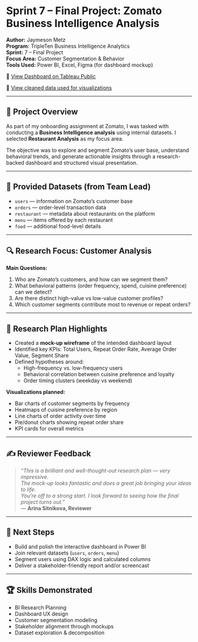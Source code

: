 # Sprint 7 – Final Project: Zomato Business Intelligence Analysis

**Author:** Jaymeson Metz  
**Program:** TripleTen Business Intelligence Analytics  
**Sprint:** 7 – Final Project  
**Focus Area:** Customer Segmentation & Behavior  
**Tools Used:** Power BI, Excel, Figma (for dashboard mockup)

🔗 [View Dashboard on Tableau Public](https://public.tableau.com/views/ZOMATO_17471119541800/SalesTrendsDashboardKeyInsightsfromTopRestaurants?:language=en-US&:sid=&:redirect=auth&:display_count=n&:origin=viz_share_link)

🔗 [View cleaned data used for visualizations](https://docs.google.com/spreadsheets/d/1aW0RaXUlRA9nePUgvcTIYWWyf94BmwUSIUGhspwdNIw/edit?usp=sharing)


---

## 🧠 Project Overview

As part of my onboarding assignment at Zomato, I was tasked with conducting a **Business Intelligence analysis** using internal datasets. I selected **Restaurant Analysis** as my focus area.

The objective was to explore and segment Zomato’s user base, understand behavioral trends, and generate actionable insights through a research-backed dashboard and structured visual presentation.

---

## 📁 Provided Datasets (from Team Lead)

- `users` — information on Zomato’s customer base  
- `orders` — order-level transaction data  
- `restaurant` — metadata about restaurants on the platform  
- `menu` — items offered by each restaurant  
- `food` — additional food-level details

---

## 🔍 Research Focus: Customer Analysis

**Main Questions:**
1. Who are Zomato’s customers, and how can we segment them?
2. What behavioral patterns (order frequency, spend, cuisine preference) can we detect?
3. Are there distinct high-value vs low-value customer profiles?
4. Which customer segments contribute most to revenue or repeat orders?

---

## 📄 Research Plan Highlights

- Created a **mock-up wireframe** of the intended dashboard layout
- Identified key KPIs: Total Users, Repeat Order Rate, Average Order Value, Segment Share
- Defined hypotheses around:
  - High-frequency vs. low-frequency users  
  - Behavioral correlation between cuisine preference and loyalty  
  - Order timing clusters (weekday vs weekend)

**Visualizations planned:**
- Bar charts of customer segments by frequency  
- Heatmaps of cuisine preference by region  
- Line charts of order activity over time  
- Pie/donut charts showing repeat order share  
- KPI cards for overall metrics

---

## ✍️ Reviewer Feedback

> _“This is a brilliant and well-thought-out research plan — very impressive.  
> The mock-up looks fantastic and does a great job bringing your ideas to life.  
> You’re off to a strong start. I look forward to seeing how the final project turns out.”_  
> — **Arina Sitnikova, Reviewer**

---

## 🚀 Next Steps

- Build and polish the interactive dashboard in Power BI  
- Join relevant datasets (`users`, `orders`, `menu`)  
- Segment users using DAX logic and calculated columns  
- Deliver a stakeholder-friendly report and/or screencast

---

## 🏆 Skills Demonstrated

- BI Research Planning  
- Dashboard UX design  
- Customer segmentation modeling  
- Stakeholder alignment through mockups  
- Dataset exploration & decomposition
